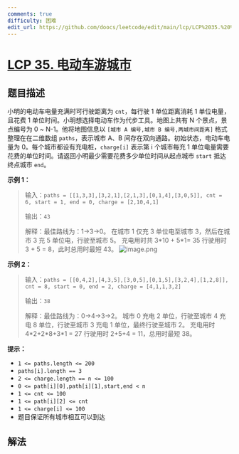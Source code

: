 ```yaml
---
comments: true
difficulty: 困难
edit_url: https://github.com/doocs/leetcode/edit/main/lcp/LCP%2035.%20%E7%94%B5%E5%8A%A8%E8%BD%A6%E6%B8%B8%E5%9F%8E%E5%B8%82/README.md
---
```


# [LCP 35. 电动车游城市](https://leetcode.cn/problems/DFPeFJ)

## 题目描述

<!-- 这里写题目描述 -->

小明的电动车电量充满时可行驶距离为 `cnt`，每行驶 1 单位距离消耗 1 单位电量，且花费 1 单位时间。小明想选择电动车作为代步工具。地图上共有 N 个景点，景点编号为 0 ~ N-1。他将地图信息以 `[城市 A 编号,城市 B 编号,两城市间距离]` 格式整理在在二维数组 `paths`，表示城市 A、B 间存在双向通路。初始状态，电动车电量为 0。每个城市都设有充电桩，`charge[i]` 表示第 i 个城市每充 1 单位电量需要花费的单位时间。请返回小明最少需要花费多少单位时间从起点城市 `start` 抵达终点城市 `end`。

**示例 1：**

> 输入：`paths = [[1,3,3],[3,2,1],[2,1,3],[0,1,4],[3,0,5]], cnt = 6, start = 1, end = 0, charge = [2,10,4,1]`
>
> 输出：`43`
>
> 解释：最佳路线为：1->3->0。
> 在城市 1 仅充 3 单位电至城市 3，然后在城市 3 充 5 单位电，行驶至城市 5。
> 充电用时共 3\*10 + 5\*1= 35
> 行驶用时 3 + 5 = 8，此时总用时最短 43。
> ![image.png](https://fastly.jsdelivr.net/gh/doocs/leetcode@main/lcp/LCP%2035.%20%E7%94%B5%E5%8A%A8%E8%BD%A6%E6%B8%B8%E5%9F%8E%E5%B8%82/images/1616125304-mzVxIV-image.png)

**示例 2：**

> 输入：`paths = [[0,4,2],[4,3,5],[3,0,5],[0,1,5],[3,2,4],[1,2,8]], cnt = 8, start = 0, end = 2, charge = [4,1,1,3,2]`
>
> 输出：`38`
>
> 解释：最佳路线为：0->4->3->2。
> 城市 0 充电 2 单位，行驶至城市 4 充电 8 单位，行驶至城市 3 充电 1 单位，最终行驶至城市 2。
> 充电用时 4\*2+2\*8+3\*1 = 27
> 行驶用时 2+5+4 = 11，总用时最短 38。

**提示：**

-   `1 <= paths.length <= 200`
-   `paths[i].length == 3`
-   `2 <= charge.length == n <= 100`
-   `0 <= path[i][0],path[i][1],start,end < n`
-   `1 <= cnt <= 100`
-   `1 <= path[i][2] <= cnt`
-   `1 <= charge[i] <= 100`
-   题目保证所有城市相互可以到达

## 解法

<!-- end -->
